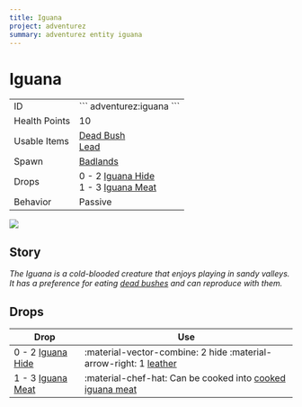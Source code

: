 ```yaml
---
title: Iguana
project: adventurez
summary: adventurez entity iguana
---
```

# Iguana
<div class="combi">
<div class="divthing">
<table class="tablething">
    <tbody>
        <tr>
            <td class="first-column">ID</td>
            <td class="second-column">
            ```
            adventurez:iguana
            ```
            </td>
        </tr>
        <tr id="linear-top">
            <td class="first-column">Health Points</td>
            <td class="second-column">10</td>
        </tr>
        <tr id="linear-top">
            <td class="first-column">Usable Items</td>
            <td class="second-column"><a href="https://minecraft.wiki/w/Dead_Bush" target="_blank">Dead Bush</a><br><a href="https://minecraft.wiki/w/Lead" target="_blank">Lead</a></td>
        </tr>
        <tr id="linear-top">
            <td class="first-column">Spawn</td>
            <td class="second-column"><a href="https://minecraft.wiki/w/Badlands" target="_blank">Badlands</a></td>
        </tr>
        <tr id="linear-top">
            <td class="first-column">Drops</td>
            <td class="second-column">0 - 2 <a href="../../Items/Iguana_Hide/">Iguana Hide</a><br>1 - 3 <a href="../../Items/Iguana_Meat/">Iguana Meat</a></td>
        </tr>
        <tr id="linear-top">
            <td class="first-column">Behavior</td>
            <td class="second-column">Passive</td>
        </tr>
    </tbody>
</table>
</div>
<div class="div-img-center">
<img src="/wiki/assets/adventurez/entities/iguana.png" loading="lazy" />
</div>
</div>

## Story

*The Iguana is a cold-blooded creature that enjoys playing in sandy valleys. It has a preference for eating <a href="https://minecraft.wiki/w/Dead_Bush" target="_blank">dead bushes</a> and can reproduce with them.*

## Drops
| Drop                                                     | Use                                                                                                                              |
| -------------------------------------------------------- | -------------------------------------------------------------------------------------------------------------------------------- |
| 0 - 2 <a href="../../Items/Iguana_Hide/">Iguana Hide</a> | :material-vector-combine: 2 hide :material-arrow-right: 1 <a href="https://minecraft.wiki/w/Leather" target="_blank">leather</a> |
| 1 - 3 <a href="../../Items/Iguana_Meat/">Iguana Meat</a> | :material-chef-hat: Can be cooked into <a href="../../Items/Cooked_Iguana_Meat/">cooked iguana meat</a>                          |